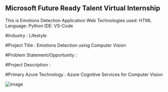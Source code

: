 ## Microsoft Future Ready Talent Virtual Internship

This is Emotions Detection Application
Web Technologies used: HTML
Language: Python
IDE: VS-Code

#Industry : Lifestyle

#Project Title : Emotions Detection using Computer Vision


#Problem Statement/Opportunity :

#Project Description :

#Primary Azure Technology :
Azure Cognitive Services for Computer Vision


![image](https://github.com/rithikabadam/FTR-Internship-Project/assets/94275810/b9feaa6a-600d-4a62-a7ec-7c504148e9a4)
